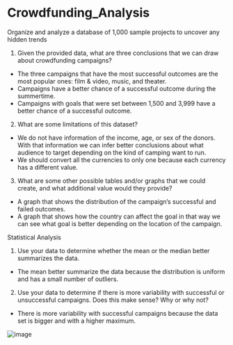 # Crowdfunding_Analysis
Organize and analyze a database of 1,000 sample projects to uncover any hidden trends


1.	Given the provided data, what are three conclusions that we can draw about crowdfunding campaigns?

-	The three campaigns that have the most successful outcomes are the most popular ones: film & video, music, and theater.
-	Campaigns have a better chance of a successful outcome during the summertime.
-	Campaigns with goals that were set between 1,500 and 3,999 have a better chance of a successful outcome. 

2.	What are some limitations of this dataset?
   
-	We do not have information of the income, age, or sex of the donors. With that information we can infer better conclusions about what audience to target depending on the kind of camping want to run.
-	We should convert all the currencies to only one because each currency has a different value. 

3.	What are some other possible tables and/or graphs that we could create, and what additional value would they provide?
   
-	A graph that shows the distribution of the campaign’s successful and failed outcomes.
-	A graph that shows how the country can affect the goal in that way we can see what goal is better depending on the location of the campaign. 

Statistical Analysis

1.	Use your data to determine whether the mean or the median better summarizes the data.
   
- The mean better summarize the data because the distribution is uniform and has a small number of outliers.

2.	Use your data to determine if there is more variability with successful or unsuccessful campaigns. Does this make sense? Why or why not?
   
- There is more variability with successful campaigns because the data set is bigger and with a higher maximum.


![image](https://github.com/carojasp12/Crowdfunding_Analysis/assets/152667250/67e04c99-dc61-4633-9420-e8d81070358d)

